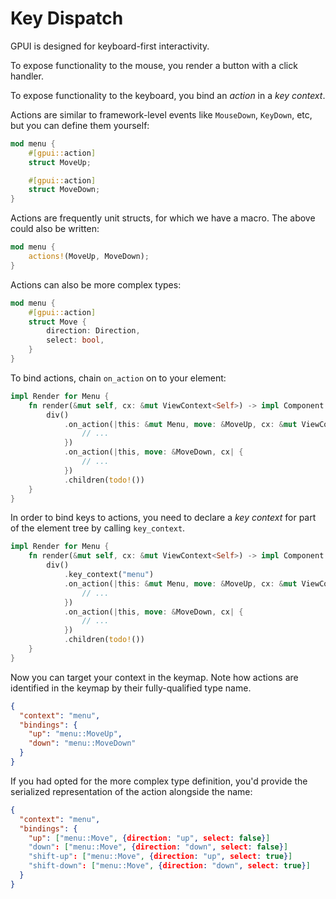 # Key Dispatch

GPUI is designed for keyboard-first interactivity.

To expose functionality to the mouse, you render a button with a click handler.

To expose functionality to the keyboard, you bind an *action* in a *key context*.

Actions are similar to framework-level events like `MouseDown`, `KeyDown`, etc, but you can define them yourself:

```rust
mod menu {
    #[gpui::action]
    struct MoveUp;

    #[gpui::action]
    struct MoveDown;
}
```

Actions are frequently unit structs, for which we have a macro. The above could also be written:

```rust
mod menu {
    actions!(MoveUp, MoveDown);
}
```

Actions can also be more complex types:

```rust
mod menu {
    #[gpui::action]
    struct Move {
        direction: Direction,
        select: bool,
    }
}
```

To bind actions, chain `on_action` on to your element:

```rust
impl Render for Menu {
    fn render(&mut self, cx: &mut ViewContext<Self>) -> impl Component {
        div()
            .on_action(|this: &mut Menu, move: &MoveUp, cx: &mut ViewContext<Menu>| {
                // ...
            })
            .on_action(|this, move: &MoveDown, cx| {
                // ...
            })
            .children(todo!())
    }
}
```

In order to bind keys to actions, you need to declare a *key context* for part of the element tree by calling `key_context`.

```rust
impl Render for Menu {
    fn render(&mut self, cx: &mut ViewContext<Self>) -> impl Component {
        div()
            .key_context("menu")
            .on_action(|this: &mut Menu, move: &MoveUp, cx: &mut ViewContext<Menu>| {
                // ...
            })
            .on_action(|this, move: &MoveDown, cx| {
                // ...
            })
            .children(todo!())
    }
}
```

Now you can target your context in the keymap. Note how actions are identified in the keymap by their fully-qualified type name.

```json
{
  "context": "menu",
  "bindings": {
    "up": "menu::MoveUp",
    "down": "menu::MoveDown"
  }
}
```

If you had opted for the more complex type definition, you'd provide the serialized representation of the action alongside the name:

```json
{
  "context": "menu",
  "bindings": {
    "up": ["menu::Move", {direction: "up", select: false}]
    "down": ["menu::Move", {direction: "down", select: false}]
    "shift-up": ["menu::Move", {direction: "up", select: true}]
    "shift-down": ["menu::Move", {direction: "down", select: true}]
  }
}

```
